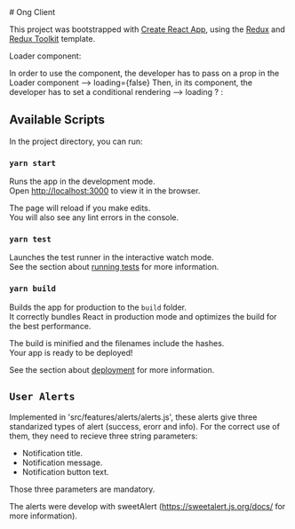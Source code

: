 <no pushear directo a main>
# Ong Client

This project was bootstrapped with [Create React App](https://github.com/facebook/create-react-app), using the [Redux](https://redux.js.org/) and [Redux Toolkit](https://redux-toolkit.js.org/) template.

Loader component:

In order to use the component, the developer has to pass on a prop in the Loader component --> loading={false}
Then, in its component, the developer has to set a conditional rendering --> loading ? : <some code>

## Available Scripts

In the project directory, you can run:

### `yarn start`

Runs the app in the development mode.<br />
Open [http://localhost:3000](http://localhost:3000) to view it in the browser.

The page will reload if you make edits.<br />
You will also see any lint errors in the console.

### `yarn test`

Launches the test runner in the interactive watch mode.<br />
See the section about [running tests](https://facebook.github.io/create-react-app/docs/running-tests) for more information.

### `yarn build`

Builds the app for production to the `build` folder.<br />
It correctly bundles React in production mode and optimizes the build for the best performance.

The build is minified and the filenames include the hashes.<br />
Your app is ready to be deployed!

See the section about [deployment](https://facebook.github.io/create-react-app/docs/deployment) for more information.

## `User Alerts`

Implemented in 'src/features/alerts/alerts.js', these alerts give three standarized types of alert (success, erorr and info).
For the correct use of them, they need to recieve three string parameters: 
- Notification title.
- Notification message.
- Notification button text.

Those three parameters are mandatory.

The alerts were develop with sweetAlert (https://sweetalert.js.org/docs/ for more information).